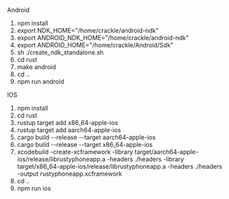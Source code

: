 Android

1. npm install
2. export NDK_HOME="/home/crackle/android-ndk"
3. export ANDROID_NDK_HOME="/home/crackle/android-ndk"
4. export ANDROID_HOME="/home/crackle/Android/Sdk"
5. sh ./create_ndk_standalone.sh
6. cd rust 
7. make android
8. cd ..
9. npm run android


IOS
1. npm install
2. cd rust
3. rustup target add x86_64-apple-ios
4. rustup target add aarch64-apple-ios
5. cargo build --release --target aarch64-apple-ios
6. cargo build --release --target x86_64-apple-ios
7. xcodebuild -create-xcframework -library target/aarch64-apple-ios/release/librustyphoneapp.a -headers ./headers -library target/x86_64-apple-ios/release/librustyphoneapp.a -headers ./headers -output rustyphoneapp.xcframework
8. cd ..
9. npm run ios

